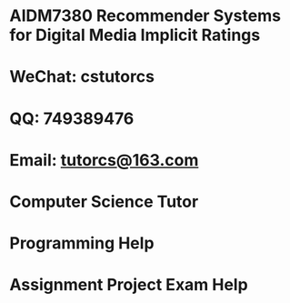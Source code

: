 # AIDM7380  Recommender Systems for Digital Media Implicit Ratings
# WeChat: cstutorcs

# QQ: 749389476

# Email: tutorcs@163.com

# Computer Science Tutor

# Programming Help

# Assignment Project Exam Help
